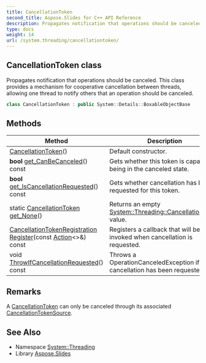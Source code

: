 ```yaml
---
title: CancellationToken
second_title: Aspose.Slides for C++ API Reference
description: Propagates notification that operations should be canceled. This class provides a mechanism for cooperative cancellation between threads, allowing one thread to notify others that an operation should be canceled.
type: docs
weight: 14
url: /system.threading/cancellationtoken/
---
```

## CancellationToken class


Propagates notification that operations should be canceled. This class provides a mechanism for cooperative cancellation between threads, allowing one thread to notify others that an operation should be canceled.

```cpp
class CancellationToken : public System::Details::BoxableObjectBase
```

## Methods

| Method | Description |
| --- | --- |
|  [CancellationToken](./cancellationtoken/)() | Default constructor. |
| **bool** [get_CanBeCanceled](./get_canbecanceled/)() const | Gets whether this token is capable of being in the canceled state. |
| **bool** [get_IsCancellationRequested](./get_iscancellationrequested/)() const | Gets whether cancellation has been requested for this token. |
| static [CancellationToken](./) [get_None](./get_none/)() | Returns an empty [System::Threading::CancellationToken](./) value. |
| [CancellationTokenRegistration](../cancellationtokenregistration/) [Register](./register/)(const [Action](../../system/action/)<>\&) const | Registers a callback that will be invoked when cancellation is requested. |
| void [ThrowIfCancellationRequested](./throwifcancellationrequested/)() const | Throws a OperationCanceledException if cancellation has been requested. |
## Remarks



A [CancellationToken](./) can only be canceled through its associated [CancellationTokenSource](../cancellationtokensource/). 

## See Also

* Namespace [System::Threading](../)
* Library [Aspose.Slides](../../)